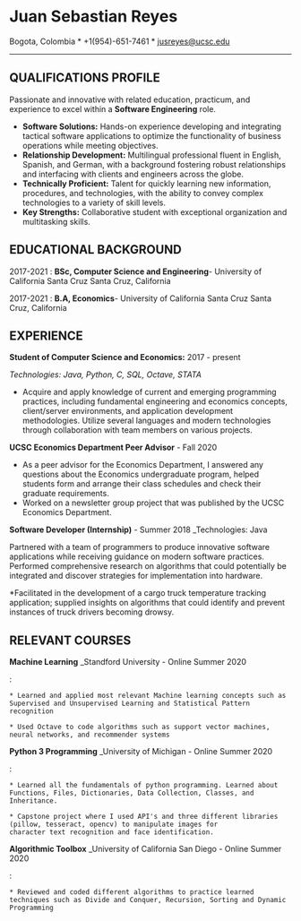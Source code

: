 Juan Sebastian Reyes
============

Bogota, Colombia * +1(954)-651-7461 * jusreyes@ucsc.edu
-------------------     ----------------------------

QUALIFICATIONS PROFILE
---------
Passionate and innovative with related education, practicum, and experience to excel within a **Software Engineering** role.

- **Software Solutions:** Hands-on experience developing and integrating tactical software applications to optimize the functionality of business operations while meeting  objectives.
- **Relationship Development:** Multilingual professional fluent in English, Spanish, and German, with a background fostering robust relationships and interfacing with  clients and engineers across the globe.
- **Technically Proficient:** Talent for quickly learning new information, procedures, and technologies, with the ability to convey complex technologies to a variety of skill levels.
- **Key Strengths:** Collaborative student with exceptional organization and multitasking skills.

EDUCATIONAL BACKGROUND 
------------

2017-2021
:   **BSc, Computer Science and Engineering**- University of California Santa Cruz
      Santa Cruz, California
    
 2017-2021
:   **B.A, Economics**- University of California Santa Cruz
      Santa Cruz, California

EXPERIENCE
----------

**Student of Computer Science and Economics:** 2017 - present

_Technologies: Java, Python, C, SQL, Octave, STATA_

* Acquire and apply knowledge of current and emerging programming practices, including fundamental engineering and economics concepts, client/server environments, and application development methodologies. Utilize several languages and modern technologies through collaboration with team members on various projects.

**UCSC Economics Department Peer Advisor** - Fall 2020

* As a peer advisor for the Economics Department, I answered any questions about the Economics undergraduate program, helped students form and arrange their class schedules and check their graduate requirements.
* Worked on a newsletter group project that was published by the UCSC Economics Department.

**Software Developer (Internship)** - Summer 2018
_Technologies: Java

Partnered with a team of programmers to produce innovative software applications while receiving guidance on modern software practices. Performed comprehensive research on algorithms that could potentially be integrated and discover strategies for implementation into hardware.

*Facilitated in the development of a cargo truck temperature tracking application; supplied insights on algorithms that could identify and prevent instances of truck drivers becoming drowsy.

RELEVANT COURSES
--------------------

**Machine Learning**
_Standford University - Online Summer 2020

:     

    * Learned and applied most relevant Machine learning concepts such as Supervised and Unsupervised Learning and Statistical Pattern recognition

    * Used Octave to code algorithms such as support vector machines, neural networks, and recommender systems
    
**Python 3 Programming**
_University of Michigan - Online Summer 2020

:  

    * Learned all the fundamentals of python programming. Learned about Functions, Files, Dictionaries, Data Collection, Classes, and Inheritance.

    * Capstone project where I used API's and three different libraries (pillow, tesseract, opencv) to manipulate images for 
    character text recognition and face identification.
    
**Algorithmic Toolbox**
_University of California San Diego - Online Summer 2020

:  

    * Reviewed and coded different algorithms to practice learned techniques such as Divide and Conquer, Recursion, Sorting and Dynamic Programming
